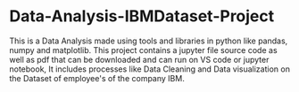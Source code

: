 # Data-Analysis-IBMDataset-Project
This is a Data Analysis made using tools and libraries in python like pandas, numpy and matplotlib. This project contains a jupyter file source code as well as pdf that can be downloaded and can run on VS code or jupyter notebook, It includes processes like Data Cleaning and Data visualization on the Dataset of employee's of the company IBM.
